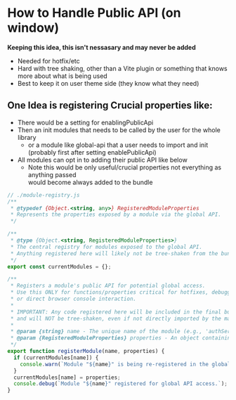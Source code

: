 # How to Handle Public API (on window)

**Keeping this idea, this isn't nessasary and may never be added**

- Needed for hotfix/etc
- Hard with tree shaking, other than a Vite plugin or something that knows more about
  what is being used
- Best to keep it on user theme side (they know what they need)

## One Idea is registering Crucial properties like:

- There would be a setting for enablingPublicApi
- Then an init modules that needs to be called by the user for the whole library
  - or a module like global-api that a user needs to import and init (probably first after 
    setting enablePublicApi)
- All modules can opt in to adding their public API like below
  - Note this would be only useful/crucial properties not everything as anything passed   
    would become always added to the bundle 

```js
// ./module-registry.js
/**
 * @typedef {Object.<string, any>} RegisteredModuleProperties
 * Represents the properties exposed by a module via the global API.
 */

/**
 * @type {Object.<string, RegisteredModuleProperties>}
 * The central registry for modules exposed to the global API.
 * Anything registered here will likely not be tree-shaken from the bundle.
 */
export const currentModules = {};

/**
 * Registers a module's public API for potential global access.
 * Use this ONLY for functions/properties critical for hotfixes, debugging,
 * or direct browser console interaction.
 *
 * IMPORTANT: Any code registered here will be included in the final bundle
 * and will NOT be tree-shaken, even if not directly imported by the main application logic.
 *
 * @param {string} name - The unique name of the module (e.g., 'authService', 'modalManager').
 * @param {RegisteredModuleProperties} properties - An object containing the public methods/properties to expose.
 */
export function registerModule(name, properties) {
  if (currentModules[name]) {
    console.warn(`Module "${name}" is being re-registered in the global API. This might indicate an issue.`);
  }
  currentModules[name] = properties;
  console.debug(`Module "${name}" registered for global API access.`);
}
```